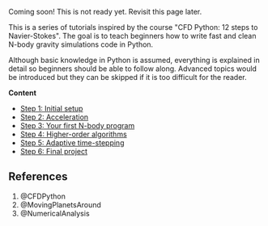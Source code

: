 Coming soon! This is not ready yet. Revisit this page later.


This is a series of tutorials inspired by the course "CFD Python: 12 steps to Navier-Stokes".
The goal is to teach beginners how to write fast and clean N-body gravity simulations code in Python.

Although basic knowledge in Python is assumed, everything is explained in detail so 
beginners should be able to follow along. Advanced topics would be introduced but they
can be skipped if it is too difficult for the reader.

**Content**

- [Step 1: Initial setup](step1.md)
- [Step 2: Acceleration](step2.md)
- [Step 3: Your first N-body program](step3.md)
- [Step 4: Higher-order algorithms](step4.md)
- [Step 5: Adaptive time-stepping](step5.md)
- [Step 6: Final project](step6.md)

## References
1. @CFDPython
2. @MovingPlanetsAround
3. @NumericalAnalysis
